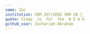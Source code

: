 ```yaml
---
name: Zac
institution: SRM IST/IEEE SRM SB 🚩
quote: Sleep  is  for  the  W E A K
github_user: Zachariah-Abraham
---
```

